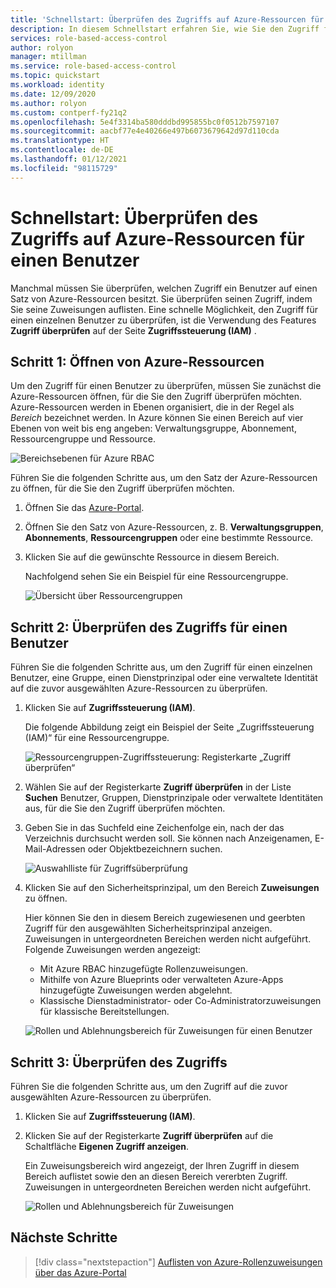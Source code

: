 ```yaml
---
title: 'Schnellstart: Überprüfen des Zugriffs auf Azure-Ressourcen für einen Benutzer – Azure RBAC'
description: In diesem Schnellstart erfahren Sie, wie Sie den Zugriff für sich selbst oder einen anderen Benutzer auf Azure-Ressourcen mithilfe des Azure-Portals und der rollenbasierten Zugriffssteuerung in Azure (Azure RBAC) überprüfen können.
services: role-based-access-control
author: rolyon
manager: mtillman
ms.service: role-based-access-control
ms.topic: quickstart
ms.workload: identity
ms.date: 12/09/2020
ms.author: rolyon
ms.custom: contperf-fy21q2
ms.openlocfilehash: 5e4f3314ba580dddbd995855bc0f0512b7597107
ms.sourcegitcommit: aacbf77e4e40266e497b6073679642d97d110cda
ms.translationtype: HT
ms.contentlocale: de-DE
ms.lasthandoff: 01/12/2021
ms.locfileid: "98115729"
---
```

# <a name="quickstart-check-access-for-a-user-to-azure-resources"></a>Schnellstart: Überprüfen des Zugriffs auf Azure-Ressourcen für einen Benutzer

Manchmal müssen Sie überprüfen, welchen Zugriff ein Benutzer auf einen Satz von Azure-Ressourcen besitzt. Sie überprüfen seinen Zugriff, indem Sie seine Zuweisungen auflisten. Eine schnelle Möglichkeit, den Zugriff für einen einzelnen Benutzer zu überprüfen, ist die Verwendung des Features **Zugriff überprüfen** auf der Seite **Zugriffssteuerung (IAM)** .

## <a name="step-1-open-the-azure-resources"></a>Schritt 1: Öffnen von Azure-Ressourcen

Um den Zugriff für einen Benutzer zu überprüfen, müssen Sie zunächst die Azure-Ressourcen öffnen, für die Sie den Zugriff überprüfen möchten. Azure-Ressourcen werden in Ebenen organisiert, die in der Regel als *Bereich* bezeichnet werden. In Azure können Sie einen Bereich auf vier Ebenen von weit bis eng angeben: Verwaltungsgruppe, Abonnement, Ressourcengruppe und Ressource.

![Bereichsebenen für Azure RBAC](../../includes/role-based-access-control/media/scope-levels.png)

Führen Sie die folgenden Schritte aus, um den Satz der Azure-Ressourcen zu öffnen, für die Sie den Zugriff überprüfen möchten.

1. Öffnen Sie das [Azure-Portal](https://portal.azure.com).

1. Öffnen Sie den Satz von Azure-Ressourcen, z. B. **Verwaltungsgruppen**, **Abonnements**, **Ressourcengruppen** oder eine bestimmte Ressource.

1. Klicken Sie auf die gewünschte Ressource in diesem Bereich.

    Nachfolgend sehen Sie ein Beispiel für eine Ressourcengruppe.

    ![Übersicht über Ressourcengruppen](./media/shared/rg-overview.png)

## <a name="step-2-check-access-for-a-user"></a>Schritt 2: Überprüfen des Zugriffs für einen Benutzer

Führen Sie die folgenden Schritte aus, um den Zugriff für einen einzelnen Benutzer, eine Gruppe, einen Dienstprinzipal oder eine verwaltete Identität auf die zuvor ausgewählten Azure-Ressourcen zu überprüfen.

1. Klicken Sie auf **Zugriffssteuerung (IAM)**.

    Die folgende Abbildung zeigt ein Beispiel der Seite „Zugriffssteuerung (IAM)“ für eine Ressourcengruppe.

    ![Ressourcengruppen-Zugriffssteuerung: Registerkarte „Zugriff überprüfen“](./media/shared/rg-access-control.png)

1. Wählen Sie auf der Registerkarte **Zugriff überprüfen** in der Liste **Suchen** Benutzer, Gruppen, Dienstprinzipale oder verwaltete Identitäten aus, für die Sie den Zugriff überprüfen möchten.

1. Geben Sie in das Suchfeld eine Zeichenfolge ein, nach der das Verzeichnis durchsucht werden soll. Sie können nach Anzeigenamen, E-Mail-Adressen oder Objektbezeichnern suchen.

    ![Auswahlliste für Zugriffsüberprüfung](./media/shared/rg-check-access-select.png)

1. Klicken Sie auf den Sicherheitsprinzipal, um den Bereich **Zuweisungen** zu öffnen.

    Hier können Sie den in diesem Bereich zugewiesenen und geerbten Zugriff für den ausgewählten Sicherheitsprinzipal anzeigen. Zuweisungen in untergeordneten Bereichen werden nicht aufgeführt. Folgende Zuweisungen werden angezeigt:

    - Mit Azure RBAC hinzugefügte Rollenzuweisungen.
    - Mithilfe von Azure Blueprints oder verwalteten Azure-Apps hinzugefügte Zuweisungen werden abgelehnt.
    - Klassische Dienstadministrator- oder Co-Administratorzuweisungen für klassische Bereitstellungen. 

    ![Rollen und Ablehnungsbereich für Zuweisungen für einen Benutzer](./media/shared/rg-check-access-assignments-user.png)

## <a name="step-3-check-your-access"></a>Schritt 3: Überprüfen des Zugriffs

Führen Sie die folgenden Schritte aus, um den Zugriff auf die zuvor ausgewählten Azure-Ressourcen zu überprüfen.

1. Klicken Sie auf **Zugriffssteuerung (IAM)**.

1. Klicken Sie auf der Registerkarte **Zugriff überprüfen** auf die Schaltfläche **Eigenen Zugriff anzeigen**.

    Ein Zuweisungsbereich wird angezeigt, der Ihren Zugriff in diesem Bereich auflistet sowie den an diesen Bereich vererbten Zugriff. Zuweisungen in untergeordneten Bereichen werden nicht aufgeführt.

    ![Rollen und Ablehnungsbereich für Zuweisungen](./media/check-access/rg-check-access-assignments.png)

## <a name="next-steps"></a>Nächste Schritte

> [!div class="nextstepaction"]
> [Auflisten von Azure-Rollenzuweisungen über das Azure-Portal](role-assignments-list-portal.md)
